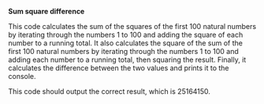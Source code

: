 **Sum square difference**

This code calculates the sum of the squares of the first 100 natural numbers by iterating through the numbers 1 to 100 and adding the square of each number to a running total. It also calculates the square of the sum of the first 100 natural numbers by iterating through the numbers 1 to 100 and adding each number to a running total, then squaring the result. Finally, it calculates the difference between the two values and prints it to the console.

This code should output the correct result, which is 25164150.
